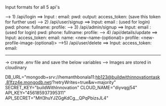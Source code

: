 Input formats for all 5 api's

--> 1) /api/login ==>
  Input :
        email: <email>
        pwd: <password>
   output:
        access_token: <jwt-token>
        (save this token for further use)
--> 2) /api/user/signup ==>
   Input:
      email : <email> (used for login)
      pwd: <password>
      phone: <phone number>
      fullname: <name>
      profile: <profile-pic>
--> 3) /api/admin/signup  ==>
    Input:
      email : <email> (used for login)
      pwd: <password>
      phone: <phone number>
      fullname: <name>
      profile: <profile-pic>
--> 4) /api/details/update ==>
     Input:
       access_token: <jwt-token>
       email: <email-of-account--you-want-to-change-details>
       name: <new-name-(optional)>
       profile: <new-profile-image-(optional)>
-->5) /api/user/delete ==>
     Input:
       access_token: <jwt-token>
       email: <email-of-account-you-want-to-delete>

-----------------------------------------------------------------------------
-> create .env file and save the below variables
--> Images are stored in cloudinary

DB_URL="mongodb+srv://hemanthbonala11:hb123@buildwithinnovationtask.81fzz4e.mongodb.net/?retryWrites=true&w=majority"
SECRET_KEY="buildWithInnovation"
CLOUD_NAME="diyvqgj54"
API_KEY="456185937395311"
API_SECRET="MH3huYJZGgKdCg__QPqPbizsJL4"